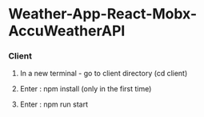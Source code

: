 # Weather-App-React-Mobx-AccuWeatherAPI
### Client
1. In a new terminal - go to client directory (cd client) 

2. Enter : npm install (only in the first time)

3. Enter : npm run start
